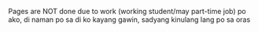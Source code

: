 Pages are NOT done due to work (working student/may part-time job) po ako, di naman po sa di ko kayang gawin, sadyang kinulang lang po sa oras
